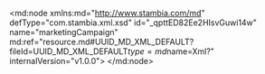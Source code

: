 <?xml version="1.0" encoding="UTF-8"?>
<md:node xmlns:md="http://www.stambia.com/md" defType="com.stambia.xml.xsd" id="_qpttED82Ee2HIsvGuwi14w" name="marketingCampaign" md:ref="resource.md#UUID_MD_XML_DEFAULT?fileId=UUID_MD_XML_DEFAULT$type=md$name=Xml?" internalVersion="v1.0.0">
  <attribute defType="com.stambia.xml.xsd.xsdReverseVersion" id="_qpviQD82Ee2HIsvGuwi14w" value="1"/>
  <attribute defType="com.stambia.xml.xsd.xmlPath" id="_BJJukD83Ee2HIsvGuwi14w" value="%{env:workspace_loc}%/Training/Files_In/Xml/marketingCampaign.xml"/>
  <node defType="com.stambia.xml.root" id="_BJJHhT83Ee2HIsvGuwi14w" name="marketingCampaign">
    <attribute defType="com.stambia.xml.root.originalType" id="_BJJHhj83Ee2HIsvGuwi14w" value="mgt:marketingCampaign"/>
    <node defType="com.stambia.xml.sequence" id="_BJJHhz83Ee2HIsvGuwi14w">
      <attribute defType="com.stambia.xml.sequence.position" id="_BJJHiD83Ee2HIsvGuwi14w" value="0"/>
      <node defType="com.stambia.xml.element" id="_BJJHiT83Ee2HIsvGuwi14w" name="phoningCampaign">
        <attribute defType="com.stambia.xml.element.originalType" id="_BJJHij83Ee2HIsvGuwi14w" value="phoningCampaign"/>
        <attribute defType="com.stambia.xml.element.minOccurs" id="_BJJHiz83Ee2HIsvGuwi14w" value="0"/>
        <attribute defType="com.stambia.xml.element.maxOccurs" id="_BJJHjD83Ee2HIsvGuwi14w" value="1"/>
        <node defType="com.stambia.xml.sequence" id="_BJJHjT83Ee2HIsvGuwi14w">
          <attribute defType="com.stambia.xml.sequence.position" id="_BJJHjj83Ee2HIsvGuwi14w" value="0"/>
          <node defType="com.stambia.xml.element" id="_BJJHjz83Ee2HIsvGuwi14w" name="customer">
            <attribute defType="com.stambia.xml.element.originalType" id="_BJJHkD83Ee2HIsvGuwi14w" value="customer"/>
            <attribute defType="com.stambia.xml.element.minOccurs" id="_BJJHkT83Ee2HIsvGuwi14w" value="0"/>
            <attribute defType="com.stambia.xml.element.maxOccurs" id="_BJJHkj83Ee2HIsvGuwi14w" value="-1"/>
            <node defType="com.stambia.xml.attribute" id="_BJJHkz83Ee2HIsvGuwi14w" name="lastName">
              <attribute defType="com.stambia.xml.attribute.type" id="_BJJHlD83Ee2HIsvGuwi14w" value="string"/>
              <attribute defType="com.stambia.xml.attribute.position" id="_BJJHlT83Ee2HIsvGuwi14w" value="0"/>
            </node>
            <node defType="com.stambia.xml.attribute" id="_BJJHlj83Ee2HIsvGuwi14w" name="titleCode">
              <attribute defType="com.stambia.xml.attribute.type" id="_BJJHlz83Ee2HIsvGuwi14w" value="string"/>
              <attribute defType="com.stambia.xml.attribute.position" id="_BJJHmD83Ee2HIsvGuwi14w" value="1"/>
            </node>
            <node defType="com.stambia.xml.attribute" id="_BJJHmT83Ee2HIsvGuwi14w" name="title">
              <attribute defType="com.stambia.xml.attribute.type" id="_BJJHmj83Ee2HIsvGuwi14w" value="string"/>
              <attribute defType="com.stambia.xml.attribute.position" id="_BJJHmz83Ee2HIsvGuwi14w" value="2"/>
            </node>
            <node defType="com.stambia.xml.attribute" id="_BJJHnD83Ee2HIsvGuwi14w" name="customerId">
              <attribute defType="com.stambia.xml.attribute.type" id="_BJJHnT83Ee2HIsvGuwi14w" value="byte"/>
              <attribute defType="com.stambia.xml.attribute.position" id="_BJJHnj83Ee2HIsvGuwi14w" value="3"/>
            </node>
            <node defType="com.stambia.xml.attribute" id="_BJJHnz83Ee2HIsvGuwi14w" name="company">
              <attribute defType="com.stambia.xml.attribute.type" id="_BJJHoD83Ee2HIsvGuwi14w" value="string"/>
              <attribute defType="com.stambia.xml.attribute.position" id="_BJJHoT83Ee2HIsvGuwi14w" value="4"/>
            </node>
            <node defType="com.stambia.xml.attribute" id="_BJJHoj83Ee2HIsvGuwi14w" name="birthDate">
              <attribute defType="com.stambia.xml.attribute.type" id="_BJJHoz83Ee2HIsvGuwi14w" value="date"/>
              <attribute defType="com.stambia.xml.attribute.position" id="_BJJHpD83Ee2HIsvGuwi14w" value="5"/>
            </node>
            <node defType="com.stambia.xml.attribute" id="_BJJHpT83Ee2HIsvGuwi14w" name="firstName">
              <attribute defType="com.stambia.xml.attribute.type" id="_BJJHpj83Ee2HIsvGuwi14w" value="string"/>
              <attribute defType="com.stambia.xml.attribute.position" id="_BJJHpz83Ee2HIsvGuwi14w" value="6"/>
            </node>
            <node defType="com.stambia.xml.sequence" id="_BJJHqD83Ee2HIsvGuwi14w">
              <attribute defType="com.stambia.xml.sequence.position" id="_BJJHqT83Ee2HIsvGuwi14w" value="0"/>
              <node defType="com.stambia.xml.element" id="_BJJHqj83Ee2HIsvGuwi14w" name="phone">
                <attribute defType="com.stambia.xml.element.originalType" id="_BJJHqz83Ee2HIsvGuwi14w" value="phone"/>
                <attribute defType="com.stambia.xml.element.minOccurs" id="_BJJHrD83Ee2HIsvGuwi14w" value="0"/>
                <attribute defType="com.stambia.xml.element.maxOccurs" id="_BJJHrT83Ee2HIsvGuwi14w" value="-1"/>
                <node defType="com.stambia.xml.attribute" id="_BJJHrj83Ee2HIsvGuwi14w" name="phoneNumber">
                  <attribute defType="com.stambia.xml.attribute.type" id="_BJJHrz83Ee2HIsvGuwi14w" value="string"/>
                  <attribute defType="com.stambia.xml.attribute.position" id="_BJJHsD83Ee2HIsvGuwi14w" value="0"/>
                </node>
                <node defType="com.stambia.xml.attribute" id="_BJJHsT83Ee2HIsvGuwi14w" name="phoneType">
                  <attribute defType="com.stambia.xml.attribute.type" id="_BJJHsj83Ee2HIsvGuwi14w" value="string"/>
                  <attribute defType="com.stambia.xml.attribute.position" id="_BJJHsz83Ee2HIsvGuwi14w" value="1"/>
                </node>
                <node defType="com.stambia.xml.attribute" id="_BJJHtD83Ee2HIsvGuwi14w" name="phoningAllowed">
                  <attribute defType="com.stambia.xml.attribute.type" id="_BJJHtT83Ee2HIsvGuwi14w" value="boolean"/>
                  <attribute defType="com.stambia.xml.attribute.position" id="_BJJHtj83Ee2HIsvGuwi14w" value="2"/>
                </node>
                <node defType="com.stambia.xml.attribute" id="_BJJHtz83Ee2HIsvGuwi14w" name="phoneId">
                  <attribute defType="com.stambia.xml.attribute.type" id="_BJJHuD83Ee2HIsvGuwi14w" value="integer"/>
                  <attribute defType="com.stambia.xml.attribute.position" id="_BJJHuT83Ee2HIsvGuwi14w" value="3"/>
                </node>
                <node defType="com.stambia.xml.attribute" id="_BJJHuj83Ee2HIsvGuwi14w" name="phoneTypeCode">
                  <attribute defType="com.stambia.xml.attribute.type" id="_BJJHuz83Ee2HIsvGuwi14w" value="string"/>
                  <attribute defType="com.stambia.xml.attribute.position" id="_BJJHvD83Ee2HIsvGuwi14w" value="4"/>
                </node>
              </node>
            </node>
          </node>
        </node>
      </node>
      <node defType="com.stambia.xml.element" id="_BJJHvT83Ee2HIsvGuwi14w" name="mailingCampaign">
        <attribute defType="com.stambia.xml.element.originalType" id="_BJJHvj83Ee2HIsvGuwi14w" value="mailingCampaign"/>
        <attribute defType="com.stambia.xml.element.minOccurs" id="_BJJHvz83Ee2HIsvGuwi14w" value="0"/>
        <attribute defType="com.stambia.xml.element.maxOccurs" id="_BJJHwD83Ee2HIsvGuwi14w" value="1"/>
        <node defType="com.stambia.xml.sequence" id="_BJJHwT83Ee2HIsvGuwi14w">
          <attribute defType="com.stambia.xml.sequence.position" id="_BJJHwj83Ee2HIsvGuwi14w" value="0"/>
          <node defType="com.stambia.xml.element" id="_BJJHwz83Ee2HIsvGuwi14w" name="customer">
            <attribute defType="com.stambia.xml.element.originalType" id="_BJJHxD83Ee2HIsvGuwi14w" value="customer"/>
            <attribute defType="com.stambia.xml.element.minOccurs" id="_BJJHxT83Ee2HIsvGuwi14w" value="0"/>
            <attribute defType="com.stambia.xml.element.maxOccurs" id="_BJJHxj83Ee2HIsvGuwi14w" value="-1"/>
            <node defType="com.stambia.xml.attribute" id="_BJJHxz83Ee2HIsvGuwi14w" name="lastName">
              <attribute defType="com.stambia.xml.attribute.type" id="_BJJHyD83Ee2HIsvGuwi14w" value="string"/>
              <attribute defType="com.stambia.xml.attribute.position" id="_BJJHyT83Ee2HIsvGuwi14w" value="0"/>
            </node>
            <node defType="com.stambia.xml.attribute" id="_BJJHyj83Ee2HIsvGuwi14w" name="titleCode">
              <attribute defType="com.stambia.xml.attribute.type" id="_BJJHyz83Ee2HIsvGuwi14w" value="string"/>
              <attribute defType="com.stambia.xml.attribute.position" id="_BJJHzD83Ee2HIsvGuwi14w" value="1"/>
            </node>
            <node defType="com.stambia.xml.attribute" id="_BJJHzT83Ee2HIsvGuwi14w" name="title">
              <attribute defType="com.stambia.xml.attribute.type" id="_BJJHzj83Ee2HIsvGuwi14w" value="string"/>
              <attribute defType="com.stambia.xml.attribute.position" id="_BJJHzz83Ee2HIsvGuwi14w" value="2"/>
            </node>
            <node defType="com.stambia.xml.attribute" id="_BJJH0D83Ee2HIsvGuwi14w" name="customerId">
              <attribute defType="com.stambia.xml.attribute.type" id="_BJJH0T83Ee2HIsvGuwi14w" value="byte"/>
              <attribute defType="com.stambia.xml.attribute.position" id="_BJJH0j83Ee2HIsvGuwi14w" value="3"/>
            </node>
            <node defType="com.stambia.xml.attribute" id="_BJJH0z83Ee2HIsvGuwi14w" name="company">
              <attribute defType="com.stambia.xml.attribute.type" id="_BJJH1D83Ee2HIsvGuwi14w" value="string"/>
              <attribute defType="com.stambia.xml.attribute.position" id="_BJJH1T83Ee2HIsvGuwi14w" value="4"/>
            </node>
            <node defType="com.stambia.xml.attribute" id="_BJJH1j83Ee2HIsvGuwi14w" name="birthDate">
              <attribute defType="com.stambia.xml.attribute.type" id="_BJJH1z83Ee2HIsvGuwi14w" value="date"/>
              <attribute defType="com.stambia.xml.attribute.position" id="_BJJH2D83Ee2HIsvGuwi14w" value="5"/>
            </node>
            <node defType="com.stambia.xml.attribute" id="_BJJH2T83Ee2HIsvGuwi14w" name="firstName">
              <attribute defType="com.stambia.xml.attribute.type" id="_BJJH2j83Ee2HIsvGuwi14w" value="string"/>
              <attribute defType="com.stambia.xml.attribute.position" id="_BJJH2z83Ee2HIsvGuwi14w" value="6"/>
            </node>
            <node defType="com.stambia.xml.sequence" id="_BJJH3D83Ee2HIsvGuwi14w">
              <attribute defType="com.stambia.xml.sequence.position" id="_BJJH3T83Ee2HIsvGuwi14w" value="0"/>
              <node defType="com.stambia.xml.element" id="_BJJH3j83Ee2HIsvGuwi14w" name="email">
                <attribute defType="com.stambia.xml.element.originalType" id="_BJJH3z83Ee2HIsvGuwi14w" value="email"/>
                <attribute defType="com.stambia.xml.element.minOccurs" id="_BJJH4D83Ee2HIsvGuwi14w" value="0"/>
                <attribute defType="com.stambia.xml.element.maxOccurs" id="_BJJH4T83Ee2HIsvGuwi14w" value="-1"/>
                <node defType="com.stambia.xml.attribute" id="_BJJH4j83Ee2HIsvGuwi14w" name="mailingAllowed">
                  <attribute defType="com.stambia.xml.attribute.type" id="_BJJH4z83Ee2HIsvGuwi14w" value="boolean"/>
                  <attribute defType="com.stambia.xml.attribute.position" id="_BJJH5D83Ee2HIsvGuwi14w" value="0"/>
                </node>
                <node defType="com.stambia.xml.attribute" id="_BJJH5T83Ee2HIsvGuwi14w" name="emailType">
                  <attribute defType="com.stambia.xml.attribute.type" id="_BJJH5j83Ee2HIsvGuwi14w" value="string"/>
                  <attribute defType="com.stambia.xml.attribute.position" id="_BJJH5z83Ee2HIsvGuwi14w" value="1"/>
                </node>
                <node defType="com.stambia.xml.attribute" id="_BJJH6D83Ee2HIsvGuwi14w" name="emailId">
                  <attribute defType="com.stambia.xml.attribute.type" id="_BJJH6T83Ee2HIsvGuwi14w" value="byte"/>
                  <attribute defType="com.stambia.xml.attribute.position" id="_BJJH6j83Ee2HIsvGuwi14w" value="2"/>
                </node>
                <node defType="com.stambia.xml.attribute" id="_BJJH6z83Ee2HIsvGuwi14w" name="emailAddress">
                  <attribute defType="com.stambia.xml.attribute.type" id="_BJJH7D83Ee2HIsvGuwi14w" value="string"/>
                  <attribute defType="com.stambia.xml.attribute.position" id="_BJJH7T83Ee2HIsvGuwi14w" value="3"/>
                </node>
              </node>
            </node>
          </node>
        </node>
      </node>
    </node>
  </node>
  <node defType="com.stambia.xml.namespace" id="_BJJH7j83Ee2HIsvGuwi14w" name="http://stambia.org/samples/management">
    <attribute defType="com.stambia.xml.namespace.prefix" id="_BJJH7z83Ee2HIsvGuwi14w" value="mgt"/>
  </node>
</md:node>